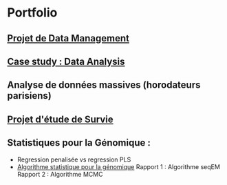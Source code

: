 # Portfolio


## [Projet de Data Management](https://github.com/bnaila/portfolio/tree/main/Projet%20de%20data%20management)

## [Case study : Data Analysis](https://github.com/bnaila/portfolio/tree/main/Case%20study%20:%20Data%20Analysis)

## Analyse de données massives (horodateurs parisiens)

## [Projet d'étude de Survie](https://github.com/bnaila/portfolio/tree/main/Projet%20d'%C3%A9tude%20de%20Survie)

## Statistiques pour la Génomique :
+  Regression penalisée vs regression PLS 
+  [Algorithme statistique pour la génomique](https://github.com/bnaila/portfolio/tree/main/Rapports%20Algo%20stats%20(g%C3%A9nomique))
  Rapport 1 : Algorithme seqEM
  Rapport 2 : Algorithme MCMC
